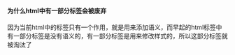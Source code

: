 #### 为什么html中有一部分标签会被废弃

因为当前html中的标签只有一个作用，就是用来添加语义，而早起的html标签中有一部分标签是没有语义的，有一部分标签是用来修改样式的，所以这部分标签就被淘汰了





